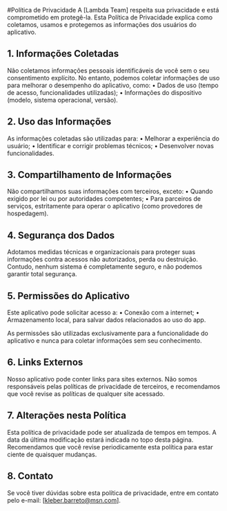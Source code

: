 #Política de Privacidade
A [Lambda Team] respeita sua privacidade e está comprometido em protegê-la. Esta Política de Privacidade explica como coletamos, usamos e protegemos as informações dos usuários do aplicativo.

## 1. Informações Coletadas

Não coletamos informações pessoais identificáveis de você sem o seu consentimento explícito. No entanto, podemos coletar informações de uso para melhorar o desempenho do aplicativo, como:
	•	Dados de uso (tempo de acesso, funcionalidades utilizadas);
	•	Informações do dispositivo (modelo, sistema operacional, versão).

## 2. Uso das Informações

As informações coletadas são utilizadas para:
	•	Melhorar a experiência do usuário;
	•	Identificar e corrigir problemas técnicos;
	•	Desenvolver novas funcionalidades.

## 3. Compartilhamento de Informações

Não compartilhamos suas informações com terceiros, exceto:
	•	Quando exigido por lei ou por autoridades competentes;
	•	Para parceiros de serviços, estritamente para operar o aplicativo (como provedores de hospedagem).

## 4. Segurança dos Dados

Adotamos medidas técnicas e organizacionais para proteger suas informações contra acessos não autorizados, perda ou destruição. Contudo, nenhum sistema é completamente seguro, e não podemos garantir total segurança.

## 5. Permissões do Aplicativo

Este aplicativo pode solicitar acesso a:
	•	Conexão com a internet;
	•	Armazenamento local, para salvar dados relacionados ao uso do app.

As permissões são utilizadas exclusivamente para a funcionalidade do aplicativo e nunca para coletar informações sem seu conhecimento.

## 6. Links Externos

Nosso aplicativo pode conter links para sites externos. Não somos responsáveis pelas políticas de privacidade de terceiros, e recomendamos que você revise as políticas de qualquer site acessado.

## 7. Alterações nesta Política

Esta política de privacidade pode ser atualizada de tempos em tempos. A data da última modificação estará indicada no topo desta página. Recomendamos que você revise periodicamente esta política para estar ciente de quaisquer mudanças.

## 8. Contato

Se você tiver dúvidas sobre esta política de privacidade, entre em contato pelo e-mail: [kleber.barreto@msn.com].
